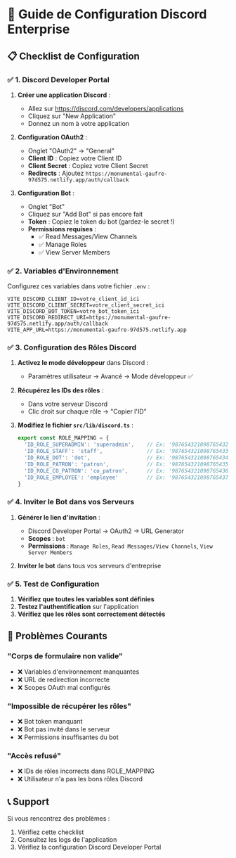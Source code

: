 # 🔧 Guide de Configuration Discord Enterprise

## 📋 Checklist de Configuration

### ✅ 1. Discord Developer Portal

1. **Créer une application Discord** :
   - Allez sur https://discord.com/developers/applications
   - Cliquez sur "New Application"
   - Donnez un nom à votre application

2. **Configuration OAuth2** :
   - Onglet "OAuth2" → "General"
   - **Client ID** : Copiez votre Client ID
   - **Client Secret** : Copiez votre Client Secret
   - **Redirects** : Ajoutez `https://monumental-gaufre-97d575.netlify.app/auth/callback`

3. **Configuration Bot** :
   - Onglet "Bot"
   - Cliquez sur "Add Bot" si pas encore fait
   - **Token** : Copiez le token du bot (gardez-le secret !)
   - **Permissions requises** :
     - ✅ Read Messages/View Channels
     - ✅ Manage Roles
     - ✅ View Server Members

### ✅ 2. Variables d'Environnement

Configurez ces variables dans votre fichier `.env` :

```env
VITE_DISCORD_CLIENT_ID=votre_client_id_ici
VITE_DISCORD_CLIENT_SECRET=votre_client_secret_ici
VITE_DISCORD_BOT_TOKEN=votre_bot_token_ici
VITE_DISCORD_REDIRECT_URI=https://monumental-gaufre-97d575.netlify.app/auth/callback
VITE_APP_URL=https://monumental-gaufre-97d575.netlify.app
```

### ✅ 3. Configuration des Rôles Discord

1. **Activez le mode développeur** dans Discord :
   - Paramètres utilisateur → Avancé → Mode développeur ✅

2. **Récupérez les IDs des rôles** :
   - Dans votre serveur Discord
   - Clic droit sur chaque rôle → "Copier l'ID"

3. **Modifiez le fichier `src/lib/discord.ts`** :
   ```typescript
   export const ROLE_MAPPING = {
     'ID_ROLE_SUPERADMIN': 'superadmin',    // Ex: '987654321098765432'
     'ID_ROLE_STAFF': 'staff',              // Ex: '987654321098765433'
     'ID_ROLE_DOT': 'dot',                  // Ex: '987654321098765434'
     'ID_ROLE_PATRON': 'patron',            // Ex: '987654321098765435'
     'ID_ROLE_CO_PATRON': 'co_patron',      // Ex: '987654321098765436'
     'ID_ROLE_EMPLOYEE': 'employee'         // Ex: '987654321098765437'
   }
   ```

### ✅ 4. Inviter le Bot dans vos Serveurs

1. **Générer le lien d'invitation** :
   - Discord Developer Portal → OAuth2 → URL Generator
   - **Scopes** : `bot`
   - **Permissions** : `Manage Roles`, `Read Messages/View Channels`, `View Server Members`

2. **Inviter le bot** dans tous vos serveurs d'entreprise

### ✅ 5. Test de Configuration

1. **Vérifiez que toutes les variables sont définies**
2. **Testez l'authentification** sur l'application
3. **Vérifiez que les rôles sont correctement détectés**

## 🚨 Problèmes Courants

### "Corps de formulaire non valide"
- ❌ Variables d'environnement manquantes
- ❌ URL de redirection incorrecte
- ❌ Scopes OAuth mal configurés

### "Impossible de récupérer les rôles"
- ❌ Bot token manquant
- ❌ Bot pas invité dans le serveur
- ❌ Permissions insuffisantes du bot

### "Accès refusé"
- ❌ IDs de rôles incorrects dans ROLE_MAPPING
- ❌ Utilisateur n'a pas les bons rôles Discord

## 📞 Support

Si vous rencontrez des problèmes :
1. Vérifiez cette checklist
2. Consultez les logs de l'application
3. Vérifiez la configuration Discord Developer Portal